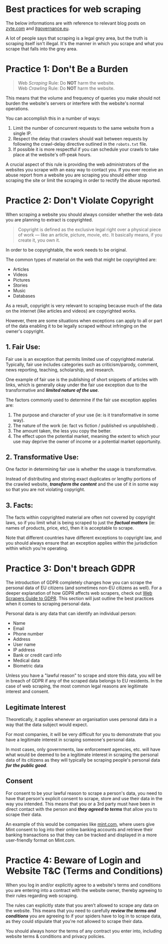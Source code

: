 # Best practices for web scraping

The below informations are with reference to relevant blog posts on [zyte.com](https://www.zyte.com/learn/web-scraping-best-practices/) and [itgovernance.eu](https://www.itgovernance.eu/blog/en/the-gdpr-legitimate-interest-what-is-it-and-when-does-it-apply).

A lot of people says that scraping is a legal grey area, but the truth is scraping itself isn't illegal. It's the manner in which you scrape and what you scrape that falls into the grey area.

# Practice 1: Don't Be a Burden

> Web *Scraping* Rule: Do **NOT** harm the website.<br>
> Web *Crawling* Rule: Do **NOT** harm the website.

This means that the volume and frequency of queries you make should not burden the website's servers or interfere with the website's normal operations.

You can accomplish this in a number of ways:

1. Limit the number of concurrent requests to the same website from a single IP.
2. Respect the delay that crawlers should wait between requests by following the crawl-delay directive outlined in the `robots.txt` file.
3. If possible it is more respectful if you can schedule your crawls to take place at the website's off-peak hours.

A crucial aspect of this rule is providing the web administrators of the websites you scrape with an easy way to contact you. If you ever receive an abuse report from a website you are scraping you should either stop scraping the site or limit the scraping in order to rectify the abuse reported.

# Practice 2: Don't Violate Copyright

When scraping a website you should always consider whether the web data you are planning to extract is copyrighted.

> Copyright is defined as the exclusive legal right over a physical piece of work — like an article, picture, movie, etc. It basically means, if you create it, you own it. 

In order to be copyrightable, the work needs to be original.

The common types of material on the web that might be copyrighted are:

* Articles
* Videos
* Pictures
* Stories
* Music
* Databases

As a result, copyright is very relevant to scraping because much of the data on the internet (like articles and videos) are copyrighted works.

However, there are some situations when exceptions can apply to all or part of the data enabling it to be legally scraped without infringing on the owner's copyright.

## 1. Fair Use:

Fair use is an exception that permits limited use of copyrighted material. Typically, fair use includes categories such as criticism/parody, comment, news reporting, teaching, scholarship, and research. 

One example of fair use is the publishing of short snippets of articles with links, which is generally okay under the fair use exception due to the transformative and ***limited nature of the use***.

The factors commonly used to determine if the fair use exception applies are:

1. The purpose and character of your use (ie: is it transformative in some way).
2. The nature of the work (ie: fact vs fiction / published vs unpublished) .
3. The amount taken, the less you copy the better.
4. The effect upon the potential market, meaning the extent to which your use may deprive the owner of income or a potential market opportunity.

## 2. Transformative Use:

One factor in determining fair use is whether the usage is transformative. 

Instead of distributing and storing exact duplicates or lengthy portions of the crawled website, ***transform the content*** and the use of it in some way so that you are not violating copyright.

## 3. Facts:

The facts within copyrighted material are often not covered by copyright laws, so if you limit what is being scraped to just the ***factual matters*** (ie: names of products, price, etc), then it is acceptable to scrape.

Note that different countries have different exceptions to copyright law, and you should always ensure that an exception applies within the jurisdiction within which you're operating.

# Practice 3: Don't breach GDPR

The introduction of GDPR completely changes how you can scrape the personal data of EU citizens (and sometimes non-EU citizens as well). For a deeper explanation of how GDPR affects web scrapers, check out [Web Scrapers Guide to GDPR](https://www.zyte.com/blog/web-scraping-gdpr-compliance-guide/). This section will just outline the best practices when it comes to scraping personal data. 

Personal data is any data that can identify an individual person:

* Name
* Email
* Phone number
* Address
* User name
* IP address
* Bank or credit card info
* Medical data
* Biometric data

Unless you have a "lawful reason" to scrape and store this data, you will be in breach of GDPR if any of the scraped data belongs to EU residents. In the case of web scraping, the most common legal reasons are legitimate interest and consent.

## Legitimate Interest

Theoretically, it applies whenever an organisation uses personal data in a way that the data subject would expect.

For most companies, it will be very difficult for you to demonstrate that you have a legitimate interest in scraping someone's personal data.

In most cases, only governments, law enforcement agencies, etc. will have what would be deemed to be a legitimate interest in scraping the personal data of its citizens as they will typically be scraping people's personal data ***for the public good***.

## Consent

For consent to be your lawful reason to scrape a person's data, you need to have that person's explicit consent to scrape, store and use their data in the way you intended. This means that you or a 3rd party must have been in direct contact with the person and ***they agreed to terms*** that allow you to scrape their data.

An example of this would be companies like [mint.com](https://mint.intuit.com/), where users give Mint consent to log into their online banking accounts and retrieve their banking transactions so that they can be tracked and displayed in a more user-friendly format on Mint.com.

# Practice 4: Beware of Login and Website T&C (Terms and Conditions)

When you log in and/or explicitly agree to a website's terms and conditions you are entering into a contract with the website owner, thereby agreeing to their rules regarding web scraping. 

The rules can explicitly state that you aren’t allowed to scrape any data on the website. This means that you need to carefully ***review the terms and conditions*** you are agreeing to if your spiders have to log in to scrape data, as they could stipulate that you're not allowed to scrape their data. 

You should always honor the terms of any contract you enter into, including website terms & conditions and privacy policies.